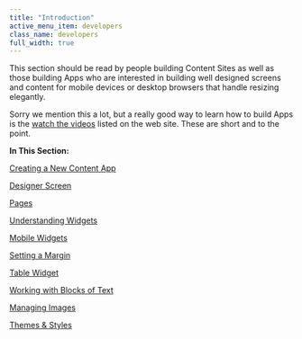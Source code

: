 ```yaml
---
title: "Introduction"
active_menu_item: developers
class_name: developers
full_width: true
---
```



This section should be read by people building Content Sites as well as those building Apps who are interested in building well designed screens and content for mobile devices or desktop browsers that handle resizing elegantly.

Sorry we mention this a lot, but a really good way to learn how to build Apps is the [watch the videos](http://www.applicationcraft.com/mobile-application/developer-center/training-videos) listed on the web site. These are short and to the point.

**In This Section:**

[Creating a New Content App](creating-a-new-content-app)

[Designer Screen](designer-screen)

[Pages](pagesintro)

[Understanding Widgets](understanding-widgets)

[Mobile Widgets](mobile-widgets)

[Setting a Margin](setting-a-margin)

[Table Widget](table-widget)

[Working with Blocks of Text](working-with-blocks-of-text)

[Managing Images](managing-images)

[Themes & Styles](themes-styles/)
